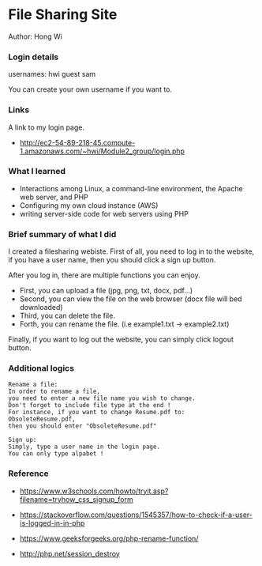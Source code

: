 # File Sharing Site 

Author: Hong Wi 
  
### Login details

usernames:
hwi
guest
sam

You can create your own username if you want to. 

### Links

A link to my login page. 
- http://ec2-54-89-218-45.compute-1.amazonaws.com/~hwi/Module2_group/login.php

### What I learned

- Interactions among Linux, a command-line environment, the Apache web server, and PHP
- Configuring my own cloud instance (AWS) 
- writing server-side code for web servers using PHP 

### Brief summary of what I did 

I created a filesharing webiste. First of all, you need to log in to the website, if you have a user name, then you should click a sign up button. 

After you log in, there are multiple functions you can enjoy. 

  - First, you can upload a file (jpg, png, txt, docx, pdf...)
  - Second, you can view the file on the web browser (docx file will bed downloaded)
  - Third, you can delete the file. 
  - Forth, you can rename the file. (i.e example1.txt -> example2.txt)

Finally, if you want to log out the website, you can simply click logout button. 

### Additional logics 
    Rename a file: 
    In order to rename a file, 
    you need to enter a new file name you wish to change. 
    Don't forget to include file type at the end ! 
    For instance, if you want to change Resume.pdf to:
    ObsoleteResume.pdf, 
    then you should enter "ObsoleteResume.pdf"
    
    Sign up:
    Simply, type a user name in the login page. 
    You can only type alpabet ! 

### Reference 

- https://www.w3schools.com/howto/tryit.asp?filename=tryhow_css_signup_form

- https://stackoverflow.com/questions/1545357/how-to-check-if-a-user-is-logged-in-in-php

- https://www.geeksforgeeks.org/php-rename-function/

- http://php.net/session_destroy
